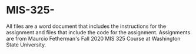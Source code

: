 # MIS-325-
All files are a word document that includes the instructions for the assignment and files that include the code for the assignment. Assignments are from Maurcio Fetherman's Fall 2020 MIS 325 Course at Washington State University. 


